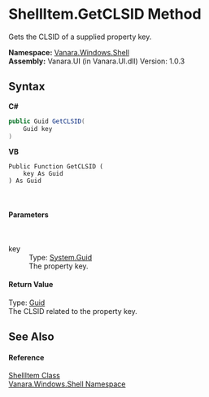 # ShellItem.GetCLSID Method 
 

Gets the CLSID of a supplied property key.

**Namespace:**&nbsp;<a href="be182789-447d-1423-b31f-7fd1f1f04ab2">Vanara.Windows.Shell</a><br />**Assembly:**&nbsp;Vanara.UI (in Vanara.UI.dll) Version: 1.0.3

## Syntax

**C#**<br />
``` C#
public Guid GetCLSID(
	Guid key
)
```

**VB**<br />
``` VB
Public Function GetCLSID ( 
	key As Guid
) As Guid
```

<br />

#### Parameters
&nbsp;<dl><dt>key</dt><dd>Type: <a href="http://msdn2.microsoft.com/en-us/library/cey1zx63" target="_blank">System.Guid</a><br />The property key.</dd></dl>

#### Return Value
Type: <a href="http://msdn2.microsoft.com/en-us/library/cey1zx63" target="_blank">Guid</a><br />The CLSID related to the property key.

## See Also


#### Reference
<a href="5c5b3136-e459-f05f-b518-8ce7de68d0ca">ShellItem Class</a><br /><a href="be182789-447d-1423-b31f-7fd1f1f04ab2">Vanara.Windows.Shell Namespace</a><br />